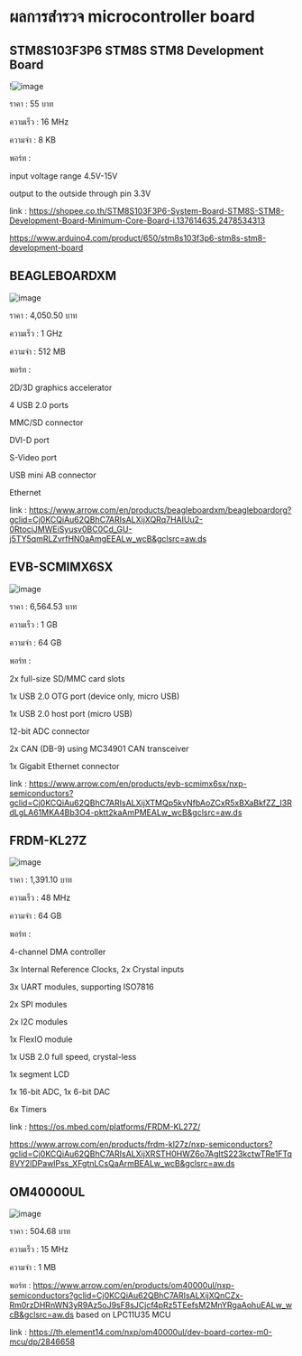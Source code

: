 # ผลการสำรวจ microcontroller board

## STM8S103F3P6 STM8S STM8 Development Board

!![image](https://user-images.githubusercontent.com/98943695/154113177-e788b1b2-4408-47f4-90e3-371924d8250d.png)

ราคา : 55 บาท

ความเร็ว : 16 MHz

ความจำ : 8 KB


พอร์ท : 

input voltage range 4.5V-15V

output to the outside through pin 3.3V

link : 
 https://shopee.co.th/STM8S103F3P6-System-Board-STM8S-STM8-Development-Board-Minimum-Core-Board-i.137614635.2478534313
 
 https://www.arduino4.com/product/650/stm8s103f3p6-stm8s-stm8-development-board
 
 ## BEAGLEBOARDXM

![image](https://user-images.githubusercontent.com/98943695/154116073-04b6d93d-5ccf-4df0-99d3-2e081939f9c9.png)

ราคา : 4,050.50 บาท

ความเร็ว : 1 GHz

ความจำ : 512 MB

พอร์ท : 

2D/3D graphics accelerator

4 USB 2.0 ports

MMC/SD connector

DVI-D port

S-Video port

USB mini AB connector

Ethernet

link :
https://www.arrow.com/en/products/beagleboardxm/beagleboardorg?gclid=Cj0KCQiAu62QBhC7ARIsALXijXQRq7HAIUu2-0RtociJMWEiSyusv0BC0Cd_GU-j5TY5qmRLZvrfHN0aAmgEEALw_wcB&gclsrc=aw.ds

## EVB-SCMIMX6SX

![image](https://user-images.githubusercontent.com/98943695/154117323-80ad1cf0-bddf-4cbb-81e5-82dd511249a9.png)

ราคา : 6,564.53 บาท

ความเร็ว : 1 GB

ความจำ :  64 GB

พอร์ท : 

2x full-size SD/MMC card slots

1x USB 2.0 OTG port (device only, micro USB)

1x USB 2.0 host port (micro USB)

12-bit ADC connector

2x CAN (DB-9) using MC34901 CAN transceiver

1x Gigabit Ethernet connector

link :
https://www.arrow.com/en/products/evb-scmimx6sx/nxp-semiconductors?gclid=Cj0KCQiAu62QBhC7ARIsALXijXTMQp5kvNfbAoZCxR5xBXaBkfZZ_I3RdLgLA61MKA4Bb3O4-pktt2kaAmPMEALw_wcB&gclsrc=aw.ds

## FRDM-KL27Z

![image](https://user-images.githubusercontent.com/98943695/154118087-9221e1f7-490e-4054-8435-2fd21bce520e.png)

ราคา : 1,391.10 บาท

ความเร็ว : 48 MHz

ความจำ :  64 GB

พอร์ท : 

4-channel DMA controller

3x Internal Reference Clocks, 2x Crystal inputs

3x UART modules, supporting ISO7816

2x SPI modules

2x I2C modules

1x FlexIO module

1x USB 2.0 full speed, crystal-less

1x segment LCD

1x 16-bit ADC, 1x 6-bit DAC

6x Timers

link :
https://os.mbed.com/platforms/FRDM-KL27Z/

https://www.arrow.com/en/products/frdm-kl27z/nxp-semiconductors?gclid=Cj0KCQiAu62QBhC7ARIsALXijXRSTH0HWZ6o7AgItS223kctwTRe1FTq8VY2lDPawlPss_XFgtnLCsQaArmBEALw_wcB&gclsrc=aw.ds

## OM40000UL

![image](https://user-images.githubusercontent.com/98943695/154119388-77540904-df4a-404a-bae5-3924f5b0f963.png)

ราคา : 504.68 บาท

ความเร็ว : 15 MHz

ความจำ : 1 MB

พอร์ท : 
https://www.arrow.com/en/products/om40000ul/nxp-semiconductors?gclid=Cj0KCQiAu62QBhC7ARIsALXijXQnCZx-Rm0rzDHRnWN3yR9Az5oJ9sF8sJCjcf4pRz5TEefsM2MnYRgaAohuEALw_wcB&gclsrc=aw.ds
based on LPC11U35 MCU

link : 
https://th.element14.com/nxp/om40000ul/dev-board-cortex-m0-mcu/dp/2846658


 
